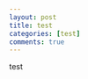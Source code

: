 ```yaml
---
layout: post
title: test
categories: [test]
comments: true
---
```


test























































